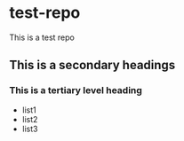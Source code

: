 # test-repo
This is a test repo

## This is a secondary headings
### This is a tertiary level heading

* list1
* list2
* list3
